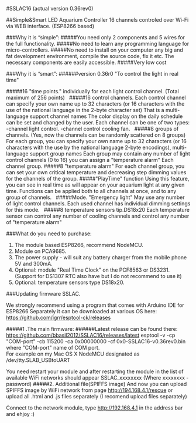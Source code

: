 #SSLAC16
(actual version 0.36rev0)

##Simple&Smart LED Aquarium Controller 16 channels 
controled over Wi-Fi via WEB interface.
(ESP8266 based)


###Why it is “simple”:
#####You need only 2 components and 5 wires for the full functionality.
#####No need to learn any programming language for micro-controllers.
#####No need to install on your computer any big and fat development environment, compile the source code, fix it etc. The necessary components are easily accessible.
#####Very low cost


###Why it is “smart”:
######version 0.36r0
"To control the light in real time"


#####16 "time points."
individually for each light control channel. (Total maximum of 256 points)
 
#####16 control channels.
Each control channel can specify your own name up to 32 characters (or 16 characters with the use of the national language in the 2-byte character set) That is a multi-language support channel names
The color display on the daily schedule can be set and changed by the user.
Each channel can be one of two types:
-channel light control.
-channel control cooling fan.
 
#####8 groups of channels. (Yes, now the channels can be randomly scattered on 8 groups)
For each group, you can specify your own name up to 32 characters (or 16 characters with the use by the national language 2-byte encodings), multi-language support group names
Each group may contain any number of light control channels (0 to 16)
you can assign a "temperature alarm" Each channel group.
#####8 "temperature alarm"
For each channel group, you can set your own critical temperature and decreasing step dimming values ​​for the channels of the group.
#####"PlayTime" function
Using this feature, you can see in real time as will appear on your aquarium light at any given time.
Functions can be applied both to all channels at once, and to any group of channels.
 
#####Mode. "Emergency light"
May use any number of light control channels. Each used channel has individual dimming settings for this mode.
 
#####8 temperature sensors tip.DS18x20
Each temperature sensor can control any number of cooling channels and control any number of "temperature alarm"

###What do you need to purchase:
1. The module based ESP8266, recommend NodeMCU.
2. Module on PCA9685.
3. The power supply - will suit any battery charger from the mobile phone 5V and 300mA.
4. Optional: module "Real Time Clock" on the  PCF8563 or DS3231. (Support for DS1307 RTC also have but I do not recommend to use it)
5. Optional: temperature sensors type DS18x20.

###Updating firmware SSLAC.

We strongly recommend using a program that comes with Arduino IDE for ESP8266
Separately it can be downloaded at various  OS here: https://github.com/igrr/esptool-ck/releases

#####1 .The main firmware:
######Latest release can be found there: https://github.com/bbasil2012/SSLAC16/releases/latest
esptool -v -cp "COM-port" -cb 115200 -ca 0x00000000 -cf 0x0-SSLAC16-v0.36rev0.bin  
where "COM-port" name of COM port.  
For example on my Mac OS X NodeMCU designated as /dev/tty.SLAB_USBtoUART

You need restart your module and after restarting the module in the list of available WiFi networks should appear SSLAC_xxxxxxxx (Where xxxxxxxx - password) 
#####2. Additional file(SPIFFS image)
And now you can upload SPIFFS image by WiFi network from page http://194.168.4.1/rescue 
or upload all .html and .js files separately (I recomend upload files separately)


Connect to the network module, type http://192.168.4.1 in the address bar and ehjoy :)
